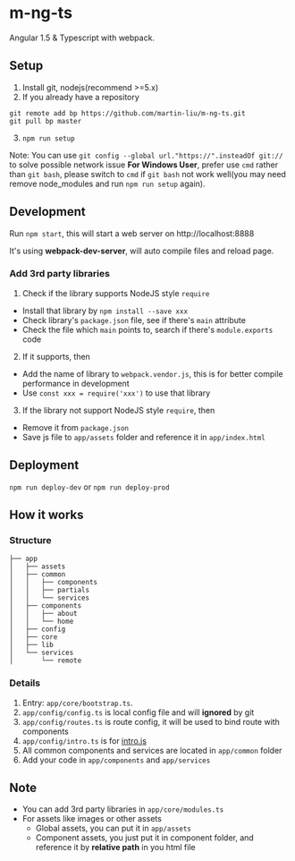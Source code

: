# m-ng-ts
Angular 1.5 & Typescript with webpack.

## Setup
1. Install git, nodejs(recommend >=5.x)
2. If you already have a repository

  ```
git remote add bp https://github.com/martin-liu/m-ng-ts.git
git pull bp master
```
3. `npm run setup`

Note:
You can use `git config --global url."https://".insteadOf git://` to solve possible network issue
**For Windows User**, prefer use `cmd` rather than `git bash`, please switch to `cmd` if `git bash` not work well(you may need remove node_modules and run `npm run setup` again).

## Development
Run `npm start`, this will start a web server on http://localhost:8888

It's using **webpack-dev-server**, will auto compile files and reload page.

### Add 3rd party libraries
1. Check if the library supports NodeJS style `require`
  * Install that library by `npm install --save xxx`
  * Check library's `package.json` file, see if there's `main` attribute
  * Check the file which `main` points to, search if there's `module.exports` code
2. If it supports, then
  * Add the name of library to `webpack.vendor.js`, this is for better compile performance in development
  * Use `const xxx = require('xxx')` to use that library
3. If the library not support NodeJS style `require`, then
  * Remove it from `package.json`
  * Save js file to `app/assets` folder and reference it in `app/index.html`

## Deployment
`npm run deploy-dev` or `npm run deploy-prod`

## How it works

### Structure
```
├── app
│   ├── assets
│   ├── common
│   │   ├── components
│   │   ├── partials
│   │   └── services
│   ├── components
│   │   ├── about
│   │   └── home
│   ├── config
│   ├── core
│   ├── lib
│   └── services
│       └── remote
```

### Details
1. Entry: `app/core/bootstrap.ts`.
2. `app/config/config.ts` is local config file and will **ignored** by git
3. `app/config/routes.ts` is route config, it will be used to bind route with components
4. `app/config/intro.ts` is for [intro.js](https://github.com/usablica/intro.js)
5. All common components and services are located in `app/common` folder
6. Add your code in `app/components` and `app/services`


## Note
* You can add 3rd party libraries in `app/core/modules.ts`
* For assets like images or other assets
  + Global assets, you can put it in `app/assets`
  + Component assets, you just put it in component folder, and reference it by **relative path** in you html file
